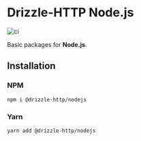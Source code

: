 # Drizzle-HTTP Node.js

![ci](https://github.com/vitorsalgado/drizzle-http/workflows/ci/badge.svg)

Basic packages for **Node.js**.

## Installation

### NPM

```
npm i @drizzle-http/nodejs
```

### Yarn

```
yarn add @drizzle-http/nodejs
```
